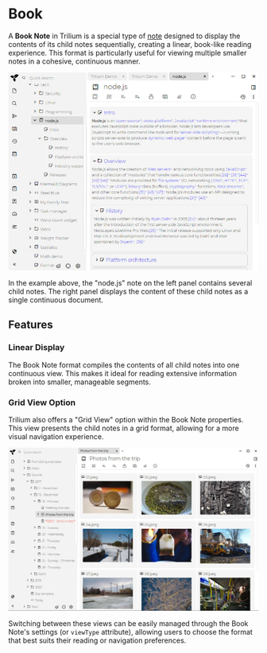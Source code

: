 # Book
A **Book Note** in Trilium is a special type of [note](../Basic%20Concepts/Note.md) designed to display the contents of its child notes sequentially, creating a linear, book-like reading experience. This format is particularly useful for viewing multiple smaller notes in a cohesive, continuous manner.

![](1_Book_image.png)

In the example above, the "node.js" note on the left panel contains several child notes. The right panel displays the content of these child notes as a single continuous document.

## Features

### Linear Display

The Book Note format compiles the contents of all child notes into one continuous view. This makes it ideal for reading extensive information broken into smaller, manageable segments.

### Grid View Option

Trilium also offers a "Grid View" option within the Book Note properties. This view presents the child notes in a grid format, allowing for a more visual navigation experience.

![](Book_image.png)

Switching between these views can be easily managed through the Book Note's settings (or `viewType` attribute), allowing users to choose the format that best suits their reading or navigation preferences.